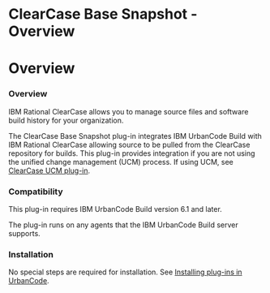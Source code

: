 
ClearCase Base Snapshot - Overview
==================================

# Overview


### Overview




IBM Rational ClearCase allows you to manage source files and software build history for your organization.

The ClearCase Base Snapshot plug-in integrates IBM UrbanCode Build with IBM Rational ClearCase allowing source to be pulled from the ClearCase repository for builds. This plug-in provides integration if you are not using the unified change management (UCM) process. If using UCM, see [ClearCase UCM plug-in](https://urbancode.github.io/IBM-UCx-PLUGIN-DOCS/UCD/ClearCaseSourceConfig/).

### Compatibility


This plug-in requires IBM UrbanCode Build version 6.1 and later.

The plug-in runs on any agents that the IBM UrbanCode Build server supports.

### Installation

No special steps are required for installation. See [Installing plug-ins in UrbanCode](https://community.ibm.com/community/user/wasdevops/blogs/laurel-dickson-bull1/2022/06/13/install-plugins "Installing plug-ins in UrbanCode").

